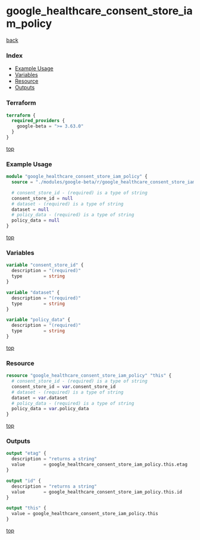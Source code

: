 # google_healthcare_consent_store_iam_policy

[back](../google-beta.md)

### Index

- [Example Usage](#example-usage)
- [Variables](#variables)
- [Resource](#resource)
- [Outputs](#outputs)

### Terraform

```terraform
terraform {
  required_providers {
    google-beta = ">= 3.63.0"
  }
}
```

[top](#index)

### Example Usage

```terraform
module "google_healthcare_consent_store_iam_policy" {
  source = "./modules/google-beta/r/google_healthcare_consent_store_iam_policy"

  # consent_store_id - (required) is a type of string
  consent_store_id = null
  # dataset - (required) is a type of string
  dataset = null
  # policy_data - (required) is a type of string
  policy_data = null
}
```

[top](#index)

### Variables

```terraform
variable "consent_store_id" {
  description = "(required)"
  type        = string
}

variable "dataset" {
  description = "(required)"
  type        = string
}

variable "policy_data" {
  description = "(required)"
  type        = string
}
```

[top](#index)

### Resource

```terraform
resource "google_healthcare_consent_store_iam_policy" "this" {
  # consent_store_id - (required) is a type of string
  consent_store_id = var.consent_store_id
  # dataset - (required) is a type of string
  dataset = var.dataset
  # policy_data - (required) is a type of string
  policy_data = var.policy_data
}
```

[top](#index)

### Outputs

```terraform
output "etag" {
  description = "returns a string"
  value       = google_healthcare_consent_store_iam_policy.this.etag
}

output "id" {
  description = "returns a string"
  value       = google_healthcare_consent_store_iam_policy.this.id
}

output "this" {
  value = google_healthcare_consent_store_iam_policy.this
}
```

[top](#index)